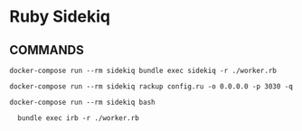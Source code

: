 # Ruby Sidekiq

## COMMANDS

```
docker-compose run --rm sidekiq bundle exec sidekiq -r ./worker.rb
```

```
docker-compose run --rm sidekiq rackup config.ru -o 0.0.0.0 -p 3030 -q
```

```
docker-compose run --rm sidekiq bash
```

```
  bundle exec irb -r ./worker.rb
```
